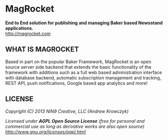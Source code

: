MagRocket
=============

**End to End solution for publishing and managing Baker based Newsstand applications.**  
<http://magrocket.com>  


WHAT IS MAGROCKET
-----------------

Based in part on the popular Baker Framework, MagRocket is an open source server side backend that extends the basic functionality of the framework with additions such as a full web based administration interface with database backend, automatic subscription management and tracking, REST API, push notifications, Google based app analytics and more!

LICENSE
-------

  _Copyright (C) 2013 NIN9 Creative, LLC (Andrew Krowczyk)_
   
  _Licensed under **AGPL Open Source License** (free for personal and commercial use as long as derivative works are also open source)_
  _http://www.gnu.org/licenses/agpl.html_